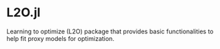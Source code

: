 # L2O.jl
Learning to optimize (L2O) package that provides basic functionalities to help fit proxy models for optimization.
